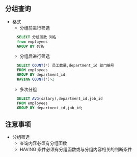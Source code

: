 ## 分组查询
- 格式
    - 分组前进行筛选
    ```sql
      SELECT 分组函数 列名
      from employees
      GROUP BY 列名
    ```
    - 分组后进行筛选
    ```sql
      SELECT COUNT(*) 员工数量,department_id 部门编号
      FROM employees
      GROUP BY department_id
      HAVING COUNT(*)>2
    ```
    - 多次分组
    ```sql
      SELECT AVG(salary),department_id,job_id
      FROM employees
      GROUP BY department_id,job_id;
    ```
## 注意事项
- 分组筛选
    - 查询内容必须有分组函数
    - HAVING 条件必须有分组函数或与分组内容相关的判断条件